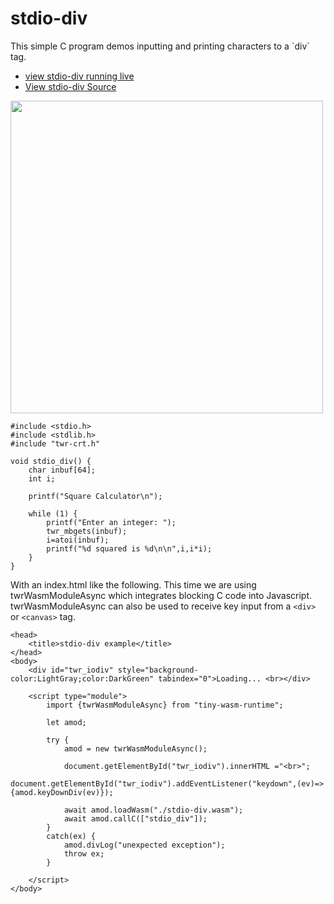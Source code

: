 <h1>stdio-div</h1>
This simple C program demos inputting and printing characters to a `div` tag.

- [view stdio-div running live](/examples/dist/stdio-div/index.html)
- [View stdio-div Source](https://github.com/twiddlingbits/tiny-wasm-runtime/tree/main/examples/stdio-div)

 <img src="../../img/readme-img-square.png" width="500">

 <br>

~~~
#include <stdio.h>
#include <stdlib.h>
#include "twr-crt.h"

void stdio_div() {
    char inbuf[64];
    int i;

    printf("Square Calculator\n");

    while (1) {
        printf("Enter an integer: ");
        twr_mbgets(inbuf);
        i=atoi(inbuf);
        printf("%d squared is %d\n\n",i,i*i);
    }
}
~~~

With an index.html like the following.  This time we are using twrWasmModuleAsync which integrates blocking C code into Javascript.  twrWasmModuleAsync can also be used to receive key input from a `<div>` or `<canvas>` tag. 

~~~
<head>
	<title>stdio-div example</title>
</head>
<body>
	<div id="twr_iodiv" style="background-color:LightGray;color:DarkGreen" tabindex="0">Loading... <br></div>

	<script type="module">
		import {twrWasmModuleAsync} from "tiny-wasm-runtime";

		let amod;
		
		try {
			amod = new twrWasmModuleAsync();

			document.getElementById("twr_iodiv").innerHTML ="<br>";
			document.getElementById("twr_iodiv").addEventListener("keydown",(ev)=>{amod.keyDownDiv(ev)});

			await amod.loadWasm("./stdio-div.wasm");
			await amod.callC(["stdio_div"]);
		}
		catch(ex) {
			amod.divLog("unexpected exception");
			throw ex;
		}

	</script>
</body>
~~~
